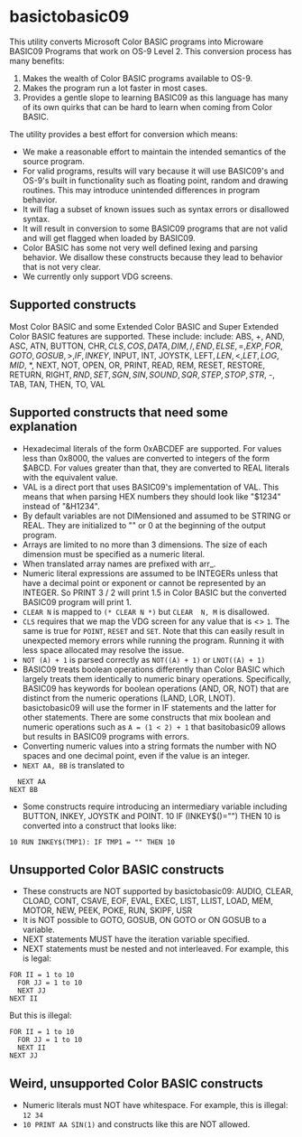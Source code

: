 # basictobasic09

This utility converts Microsoft Color BASIC programs into Microware BASIC09
Programs that work on OS-9 Level 2. This conversion process has many benefits:
1. Makes the wealth of Color BASIC programs available to OS-9.
2. Makes the program run a lot faster in most cases.
3. Provides a gentle slope to learning BASIC09 as this language has many of
   its own quirks that can be hard to learn when coming from Color BASIC.

The utility provides a best effort for conversion which means:
* We make a reasonable effort to maintain the intended semantics of the source
  program.
* For valid programs, results will vary because it will use BASIC09's and
  OS-9's built in functionality such as floating point, random and drawing
  routines. This may introduce unintended differences in program behavior.
* It will flag a subset of known issues such as syntax errors or disallowed
  syntax.
* It will result in conversion to some BASIC09 programs that are not valid and
  will get flagged when loaded by BASIC09.
* Color BASIC has some not very well defined lexing and parsing behavior. We
  disallow these constructs because they lead to behavior that is not very
  clear.
* We currently only support VDG screens.

## Supported constructs
Most Color BASIC and some Extended Color BASIC and Super Extended Color BASIC
features are supported. These include:
include: ABS, +, AND, ASC, ATN, BUTTON, CHR$, CLS, COS, DATA, DIM, /,
END, ELSE, =, EXP, FOR, GOTO, GOSUB, >, IF, INKEY$, INPUT, INT, JOYSTK, LEFT$,
LEN, <, LET, LOG, MID$, *, NEXT, NOT, OPEN, OR, PRINT, READ, REM, RESET,
RESTORE, RETURN, RIGHT$, RND, SET, SGN, SIN, SOUND, SQR, STEP, STOP, STR$, -,
TAB, TAN, THEN, TO, VAL

## Supported constructs that need some explanation
* Hexadecimal literals of the form 0xABCDEF are supported. For values less
  than 0x8000, the values are converted to integers of the form $ABCD. For
  values greater than that, they are converted to REAL literals with the
  equivalent value.
* VAL is a direct port that uses BASIC09's implementation of VAL. This means
  that when parsing HEX numbers they should look like "$1234" instead of
  "&H1234".
* By default variables are not DIMensioned and assumed to be STRING or REAL.
  They are initialized to "" or 0 at the beginning of the output program.
* Arrays are limited to no more than 3 dimensions. The size of each dimension
  must be specified as a numeric literal.
* When translated array names are prefixed with arr_.
* Numeric literal expressions are assumed to be INTEGERs unless that have
  a decimal point or exponent or cannot be represented by an INTEGER. So
  PRINT 3 / 2 will print 1.5 in Color BASIC but the converted BASIC09 program
  will print 1.
* `CLEAR N` is mapped to `(* CLEAR N *)` but `CLEAR  N, M` is disallowed.
* `CLS` requires that we map the VDG screen for any value that is <> `1`.
  The same is true for `POINT`, `RESET` and `SET`. Note that this can easily
  result in unexpected memory errors while running the program. Running it
  with less space allocated may resolve the issue.
* `NOT (A) + 1` is parsed correctly as `NOT((A) + 1)` or `LNOT((A) + 1)`
* BASIC09 treats boolean operations differently than Color BASIC which
  largely treats them identically to numeric binary operations.
  Specifically, BASIC09 has keywords for boolean operations (AND, OR, NOT)
  that are distinct from the numeric operations (LAND, LOR, LNOT).
  basictobasic09 will use the former in IF statements and the latter for other
  statements. There are some constructs that mix boolean and numeric
  operations such as `A = (1 < 2) + 1` that basitobasic09 allows but
  results in BASIC09 programs with errors.
* Converting numeric values into a string formats the number with NO spaces
  and one decimal point, even if the value is an integer.
* `NEXT AA, BB` is translated to
```
  NEXT AA
NEXT BB
```
* Some constructs require introducing an intermediary variable including
  BUTTON, INKEY, JOYSTK and POINT.
10 IF (INKEY$()="") THEN 10 is converted into a construct that looks like:
```
10 RUN INKEY$(TMP1): IF TMP1 = "" THEN 10
```

## Unsupported Color BASIC constructs
* These constructs are NOT supported by basictobasic09:
AUDIO, CLEAR, CLOAD, CONT, CSAVE, EOF, EVAL, EXEC, LIST, LLIST, LOAD, MEM,
MOTOR, NEW, PEEK, POKE, RUN, SKIPF, USR
* It is NOT possible to GOTO, GOSUB, ON GOTO or ON GOSUB to a variable.
* NEXT statements MUST have the iteration variable specified.
* NEXT statements must be nested and not interleaved. For example, this is legal:
```
FOR II = 1 to 10
  FOR JJ = 1 to 10
  NEXT JJ
NEXT II
```
But this is illegal:
```
FOR II = 1 to 10
  FOR JJ = 1 to 10
  NEXT II
NEXT JJ
```

## Weird, unsupported Color BASIC constructs
* Numeric literals must NOT have whitespace. For example, this is illegal: `12 34`
* `10 PRINT AA SIN(1)` and constructs like this are NOT allowed.
